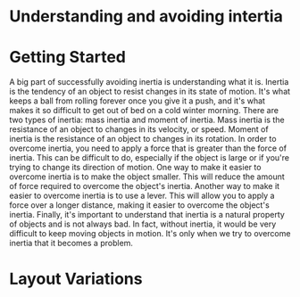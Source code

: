 # Understanding and avoiding intertia

# Getting Started

A big part of successfully avoiding inertia is understanding what it is. Inertia is the tendency of an object to resist changes in its state of motion. It's what keeps a ball from rolling forever once you give it a push, and it's what makes it so difficult to get out of bed on a cold winter morning. There are two types of inertia: mass inertia and moment of inertia. Mass inertia is the resistance of an object to changes in its velocity, or speed. Moment of inertia is the resistance of an object to changes in its rotation. In order to overcome inertia, you need to apply a force that is greater than the force of inertia. This can be difficult to do, especially if the object is large or if you're trying to change its direction of motion. One way to make it easier to overcome inertia is to make the object smaller. This will reduce the amount of force required to overcome the object's inertia. Another way to make it easier to overcome inertia is to use a lever. This will allow you to apply a force over a longer distance, making it easier to overcome the object's inertia. Finally, it's important to understand that inertia is a natural property of objects and is not always bad. In fact, without inertia, it would be very difficult to keep moving objects in motion. It's only when we try to overcome inertia that it becomes a problem.

# Layout Variations
